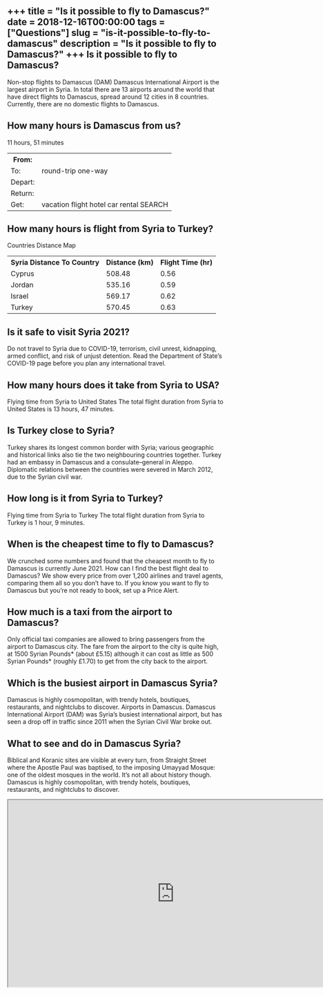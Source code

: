 +++
title = "Is it possible to fly to Damascus?"
date = 2018-12-16T00:00:00
tags = ["Questions"]
slug = "is-it-possible-to-fly-to-damascus"
description = "Is it possible to fly to Damascus?"
+++
Is it possible to fly to Damascus?
----------------------------------

Non-stop flights to Damascus (DAM) Damascus International Airport is the largest airport in Syria. In total there are 13 airports around the world that have direct flights to Damascus, spread around 12 cities in 8 countries. Currently, there are no domestic flights to Damascus.

How many hours is Damascus from us?
-----------------------------------

11 hours, 51 minutes

<table><tr><th>From:</th><th></th></tr><tr><td>To:</td><td>round-trip one-way</td></tr><tr><td>Depart:</td><td></td></tr><tr><td>Return:</td><td></td></tr><tr><td>Get:</td><td>vacation flight hotel car rental SEARCH</td></tr></table>

How many hours is flight from Syria to Turkey?
----------------------------------------------

Countries Distance Map

<table><tr><th>Syria Distance To Country</th><th>Distance (km)</th><th>Flight Time (hr)</th></tr><tr><td>Cyprus</td><td>508.48</td><td>0.56</td></tr><tr><td>Jordan</td><td>535.16</td><td>0.59</td></tr><tr><td>Israel</td><td>569.17</td><td>0.62</td></tr><tr><td>Turkey</td><td>570.45</td><td>0.63</td></tr></table>

Is it safe to visit Syria 2021?
-------------------------------

Do not travel to Syria due to COVID-19, terrorism, civil unrest, kidnapping, armed conflict, and risk of unjust detention. Read the Department of State’s COVID-19 page before you plan any international travel.

How many hours does it take from Syria to USA?
----------------------------------------------

Flying time from Syria to United States The total flight duration from Syria to United States is 13 hours, 47 minutes.

Is Turkey close to Syria?
-------------------------

Turkey shares its longest common border with Syria; various geographic and historical links also tie the two neighbouring countries together. Turkey had an embassy in Damascus and a consulate–general in Aleppo. Diplomatic relations between the countries were severed in March 2012, due to the Syrian civil war.

How long is it from Syria to Turkey?
------------------------------------

Flying time from Syria to Turkey The total flight duration from Syria to Turkey is 1 hour, 9 minutes.

When is the cheapest time to fly to Damascus?
---------------------------------------------

We crunched some numbers and found that the cheapest month to fly to Damascus is currently June 2021. How can I find the best flight deal to Damascus? We show every price from over 1,200 airlines and travel agents, comparing them all so you don’t have to. If you know you want to fly to Damascus but you’re not ready to book, set up a Price Alert.

How much is a taxi from the airport to Damascus?
------------------------------------------------

Only official taxi companies are allowed to bring passengers from the airport to Damascus city. The fare from the airport to the city is quite high, at 1500 Syrian Pounds\* (about £5.15) although it can cost as little as 500 Syrian Pounds\* (roughly £1.70) to get from the city back to the airport.

Which is the busiest airport in Damascus Syria?
-----------------------------------------------

Damascus is highly cosmopolitan, with trendy hotels, boutiques, restaurants, and nightclubs to discover. Airports in Damascus. Damascus International Airport (DAM) was Syria’s busiest international airport, but has seen a drop off in traffic since 2011 when the Syrian Civil War broke out.

What to see and do in Damascus Syria?
-------------------------------------

Biblical and Koranic sites are visible at every turn, from Straight Street where the Apostle Paul was baptised, to the imposing Umayyad Mosque: one of the oldest mosques in the world. It’s not all about history though. Damascus is highly cosmopolitan, with trendy hotels, boutiques, restaurants, and nightclubs to discover.

<iframe allow="accelerometer; autoplay; clipboard-write; encrypted-media; gyroscope; picture-in-picture" allowfullscreen="" class="__youtube_prefs__  epyt-is-override  no-lazyload" data-no-lazy="1" data-origheight="433" data-origwidth="770" data-skipgform_ajax_framebjll="" height="433" id="_ytid_44514" loading="lazy" src="https://www.youtube.com/embed/NRxpGsxd9js?enablejsapi=1&autoplay=0&cc_load_policy=0&cc_lang_pref=&iv_load_policy=1&loop=0&modestbranding=0&rel=1&fs=1&playsinline=0&autohide=2&theme=dark&color=red&controls=1&" title="YouTube player" width="770"></iframe>